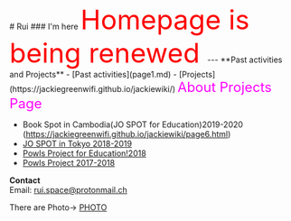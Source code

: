 <title>
Rui's HOMEPAGE
</title> 
# Rui
### I'm here

<font size="15" color="red">
Homepage is being renewed
</font>
---
**Past activities and Projects**
- [Past activities](page1.md)
- [Projects](https://jackiegreenwifi.github.io/jackiewiki/)

<font size="5" color="#ff00ff">
About Projects Page  
</font>

   - Book Spot in Cambodia(JO SPOT for Education)2019-2020
     (https://jackiegreenwifi.github.io/jackiewiki/page6.html)
   - [ JO SPOT in Tokyo 2018-2019](https://jackiegreenwifi.github.io/jackiewiki/page2.md)  
   - [ PowIs Project for Education!2018](https://jackiegreenwifi.github.io/jackiewiki/page3.md)    
   - [ PowIs Project 2017-2018](https://jackiegreenwifi.github.io/jackiewiki/page1.md)  
  
**Contact**  
Email: rui.space@protonmail.ch


There are Photo→
   [PHOTO](page5.md)






